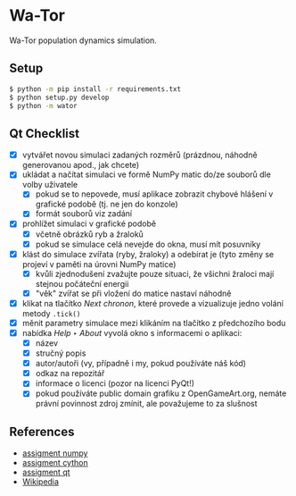 # Wa-Tor

Wa-Tor population dynamics simulation.

## Setup

```bash
$ python -m pip install -r requirements.txt
$ python setup.py develop
$ python -m wator
```

## Qt Checklist

- [x] vytvářet novou simulaci zadaných rozměrů (prázdnou, náhodně generovanou
      apod., jak chcete)
- [x] ukládat a načítat simulaci ve formě NumPy matic do/ze souborů dle volby
      uživatele
    - [x] pokud se to nepovede, musí aplikace zobrazit chybové hlášení
          v grafické podobě (tj. ne jen do konzole)
    - [x] formát souborů viz zadání
- [x] prohlížet simulaci v grafické podobě
    - [x] včetně obrázků ryb a žraloků
    - [x] pokud se simulace celá nevejde do okna, musí mít posuvníky
- [x] klást do simulace zvířata (ryby, žraloky) a odebírat je
     (tyto změny se projeví v paměti na úrovni NumPy matice)
    - [x] kvůli zjednodušení zvažujte pouze situaci, že všichni žraloci mají
          stejnou počáteční energii
    - [x] "věk" zvířat se při vložení do matice nastaví náhodně
- [x] klikat na tlačítko *Next chronon*, které provede a vizualizuje jedno
      volání metody `.tick()`
- [x] měnit parametry simulace mezi klikáním na tlačítko z předchozího bodu
- [x] nabídka *Help ‣ About* vyvolá okno s informacemi o aplikaci:
    - [x] název
    - [x] stručný popis
    - [x] autor/autoři (vy, případně i my, pokud používáte náš kód)
    - [x] odkaz na repozitář
    - [x] informace o licenci (pozor na licenci PyQt!)
    - [x] pokud používáte public domain grafiku z OpenGameArt.org,
          nemáte právní povinnost zdroj zmínit, ale považujeme to za slušnost

## References

- [assigment numpy](
https://github.com/cvut/MI-PYT/blob/master/tutorials/05_numpy.md
)
- [assigment cython](
https://github.com/cvut/MI-PYT/blob/master/tutorials/07_cython.md
)
- [assigment qt](
https://github.com/cvut/MI-PYT/blob/master/tutorials/09_pyqt.md
)
- [Wikipedia](https://en.wikipedia.org/wiki/Wa-Tor)
